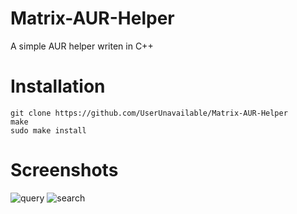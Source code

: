 # Matrix-AUR-Helper
A simple AUR helper writen in C++

# Installation
```
git clone https://github.com/UserUnavailable/Matrix-AUR-Helper
make
sudo make install
```
# Screenshots
![query](https://i.imgur.com/W9AoNU8.png)
![search](https://i.imgur.com/tLrw7Dj.png)

